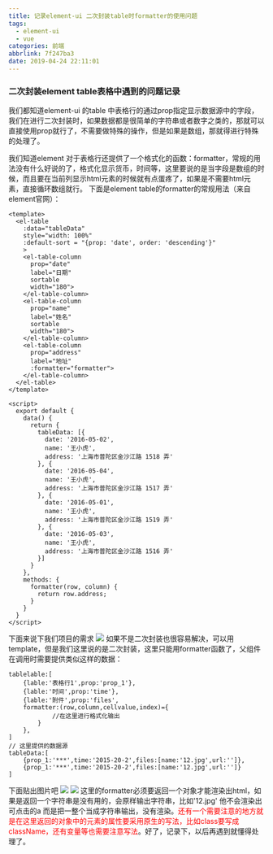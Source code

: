 ```yaml
---
title: 记录element-ui 二次封装table时formatter的使用问题
tags:
  - element-ui
  - vue
categories: 前端
abbrlink: 7f247ba3
date: 2019-04-24 22:11:01
---
```


### 二次封装element table表格中遇到的问题记录
我们都知道element-ui 的table 中表格行的通过prop指定显示数据源中的字段，我们在进行二次封装时，如果数据都是很简单的字符串或者数字之类的，那就可以直接使用prop就行了，不需要做特殊的操作，但是如果是数组，那就得进行特殊的处理了。
<!-- more -->
我们知道element 对于表格行还提供了一个格式化的函数：formatter，常规的用法没有什么好说的了，格式化显示货币，时间等，这里要说的是当字段是数组的时候，而且要在当前列显示html元素的时候就有点蛋疼了，如果是不需要html元素，直接循环数组就行。
下面是element table的formatter的常规用法（来自element官网）：
```
<template>
  <el-table
    :data="tableData"
    style="width: 100%"
    :default-sort = "{prop: 'date', order: 'descending'}"
    >
    <el-table-column
      prop="date"
      label="日期"
      sortable
      width="180">
    </el-table-column>
    <el-table-column
      prop="name"
      label="姓名"
      sortable
      width="180">
    </el-table-column>
    <el-table-column
      prop="address"
      label="地址"
      :formatter="formatter">
    </el-table-column>
  </el-table>
</template>

<script>
  export default {
    data() {
      return {
        tableData: [{
          date: '2016-05-02',
          name: '王小虎',
          address: '上海市普陀区金沙江路 1518 弄'
        }, {
          date: '2016-05-04',
          name: '王小虎',
          address: '上海市普陀区金沙江路 1517 弄'
        }, {
          date: '2016-05-01',
          name: '王小虎',
          address: '上海市普陀区金沙江路 1519 弄'
        }, {
          date: '2016-05-03',
          name: '王小虎',
          address: '上海市普陀区金沙江路 1516 弄'
        }]
      }
    },
    methods: {
      formatter(row, column) {
        return row.address;
      }
    }
  }
</script>

```
下面来说下我们项目的需求
![](1.png)
如果不是二次封装也很容易解决，可以用template，但是我们这里说的是二次封装，这里只能用formatter函数了，父组件在调用时需要提供类似这样的数据：
```
tablelable:[
    {lable:'表格行1',prop:'prop_1'},
    {lable:'时间',prop:'time'},
    {lable:'附件',prop:'files',
    formatter:(row,column,cellvalue,index)={
            //在这里进行格式化输出
        }
    },
]
// 这里提供的数据源
tableData:[
    {prop_1:'***',time:'2015-20-2',files:[name:'12.jpg',url:'']},
    {prop_1:'***',time:'2015-20-2',files:[name:'12.jpg',url:'']}
]
```
下面贴出图片吧
![](2.png)
![](3.png)
这里的formatter必须要返回一个对象才能渲染出html，如果是返回一个字符串是没有用的，会原样输出字符串，比如'<a heref="">12.jpg</a>' 他不会渲染出可点击的a  而是把一整个当成字符串输出，没有渲染。<font color="red">还有一个需要注意的地方就是在这里返回的对象中的元素的属性要采用原生的写法，比如class要写成className，还有变量等也需要注意写法</font>。好了，记录下，以后再遇到就懂得处理了。
